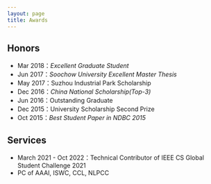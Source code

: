 ```yaml
---
layout: page
title: Awards
---
```


## Honors

- Mar 2018：*Excellent Graduate Student*
- Jun 2017：*Soochow University Excellent Master Thesis*
- May 2017：Suzhou Industrial Park Scholarship
- Dec 2016：*China National Scholarship(Top-3)*
- Jun 2016：Outstanding Graduate
- Dec 2015：University Scholarship Second Prize
- Oct 2015：*Best Student Paper in NDBC 2015*<br>

## Services

- March 2021 - Oct 2022：Technical Contributor of IEEE CS Global Student Challenge 2021
- PC of AAAI, ISWC, CCL, NLPCC
